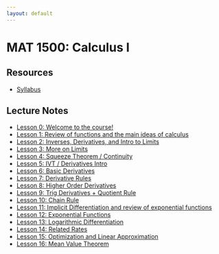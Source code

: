 ```yaml
---
layout: default
---
```


# MAT 1500: Calculus I

## Resources

* [Syllabus](syllabus.html)

## Lecture Notes

* [Lesson 0: Welcome to the course!](lesson0.html)
* [Lesson 1: Review of functions and the main ideas of calculus](lesson1.html)
* [Lesson 2: Inverses, Derivatives, and Intro to Limits](lesson2.html)
* [Lesson 3: More on Limits](lesson3.html)
* [Lesson 4: Squeeze Theorem / Continuity](lesson4.html)
* [Lesson 5: IVT / Derivatives Intro](lesson5.html)
* [Lesson 6: Basic Derivatives](lesson6.html)
* [Lesson 7: Derivative Rules](lesson7.html)
* [Lesson 8: Higher Order Derivatives](lesson8.html)
* [Lesson 9: Trig Derivatives + Quotient Rule](lesson9.html)
* [Lesson 10: Chain Rule](lesson10.html)
* [Lesson 11: Implicit Differentiation and review of exponential functions](lesson11.html)
* [Lesson 12: Exponential Functions](lesson12.html)
* [Lesson 13: Logarithmic Differentiation](lesson13.html) 
* [Lesson 14: Related Rates](lesson14.html)
* [Lesson 15: Optimization and Linear Approximation](lesson15.html)
* [Lesson 16: Mean Value Theorem](lesson16.html)
<!-- * [Lesson 17: Applied Optimization](lesson17.html) -->
<!-- * [Lesson 18: Limits at Infinity](lesson18.html) -->
<!-- * [Lesson 19: Antiderivatives](lesson19.html) -->
<!-- * [Lesson 20: Areas / Definite Integrals](lesson20.html) -->
<!-- * [Lesson 21: Definite Integrals + FTC](lesson21.html) -->
<!-- * [Lesson 22: Applications of Integrals; Substitution](lesson22.html) -->
<!-- * [Lesson 23: Definite Integrals with Substitution](lesson23.html) -->
